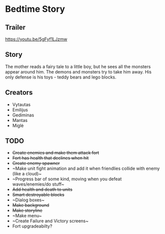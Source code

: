 # Bedtime Story

## Trailer

https://youtu.be/5gFyf1LJzmw

## Story

The mother reads a fairy tale to a little boy, but he sees all the monsters appear around him. The demons and monsters try to take him away. His only defense is his toys - teddy bears and lego blocks.

## Creators

 * Vytautas
 * Emilijus
 * Gediminas
 * Mantas
 * Miglė


## TODO

 * ~~Create enemies and make them attack fort~~ 
 * ~~Fort has health that declines when hit~~ 
 * ~~Create enemy spawner~~ 
 * ~Make unit fight animation and add it when friendlies collide with enemy (like a cloud)~
 * ~Progress bar of some kind, moving when you defeat waves/enemies/do stuff~
 * ~~Add health and death to units~~ 
 * ~~Smart destroyable blocks~~
 * ~Dialog boxes~
 * ~~Make background~~
 * ~~Make storyline~~
 * ~Make menu~
 * ~Create Failure and Victory screens~
 * Fort upgradeabilty?
 
